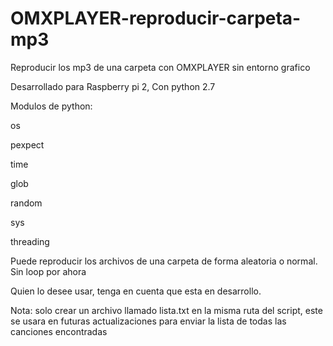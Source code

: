 # OMXPLAYER-reproducir-carpeta-mp3

Reproducir los mp3 de una carpeta con OMXPLAYER sin entorno grafico

Desarrollado para Raspberry pi 2, Con python 2.7

Modulos de python:

 os
 
 pexpect
 
 time
 
 glob
 
 random
 
 sys
 
 threading


Puede reproducir los archivos de una carpeta de forma aleatoria o normal. Sin loop por ahora

Quien lo desee usar, tenga en cuenta que esta en desarrollo.

Nota: solo crear un archivo llamado lista.txt en la misma ruta del script, este se usara en futuras actualizaciones para enviar la lista de todas las canciones encontradas
